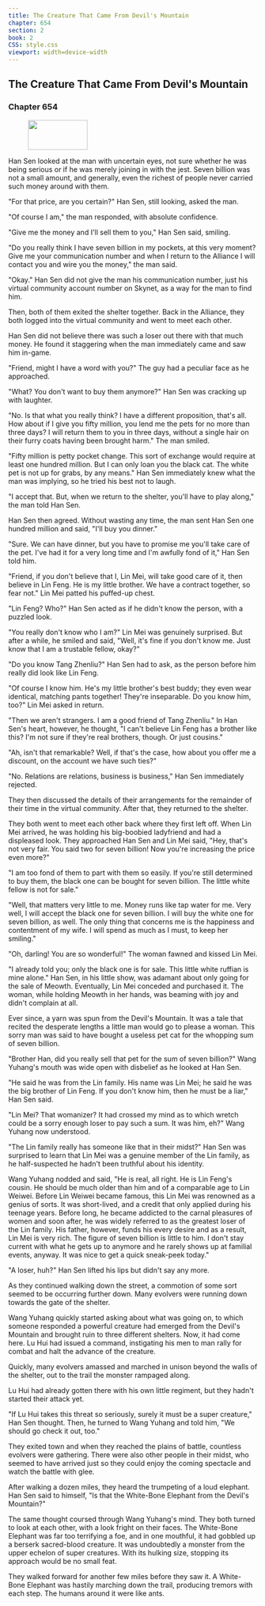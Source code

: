 ```yaml
---
title: The Creature That Came From Devil's Mountain
chapter: 654
section: 2
book: 2
CSS: style.css
viewport: width=device-width
---
```


## The Creature That Came From Devil's Mountain

### Chapter 654

<figure>
	<img src="../Images/gem.gif" alt="" id="gem" width="120" height="60" />
</figure>

Han Sen looked at the man with uncertain eyes, not sure whether he was being serious or if he was merely joining in with the jest. Seven billion was not a small amount, and generally, even the richest of people never carried such money around with them.

"For that price, are you certain?" Han Sen, still looking, asked the man.

"Of course I am," the man responded, with absolute confidence.

"Give me the money and I'll sell them to you," Han Sen said, smiling.

"Do you really think I have seven billion in my pockets, at this very moment? Give me your communication number and when I return to the Alliance I will contact you and wire you the money," the man said.

"Okay." Han Sen did not give the man his communication number, just his virtual community account number on Skynet, as a way for the man to find him.

Then, both of them exited the shelter together. Back in the Alliance, they both logged into the virtual community and went to meet each other.

Han Sen did not believe there was such a loser out there with that much money. He found it staggering when the man immediately came and saw him in-game.

"Friend, might I have a word with you?" The guy had a peculiar face as he approached.

"What? You don't want to buy them anymore?" Han Sen was cracking up with laughter.

"No. Is that what you really think? I have a different proposition, that's all. How about if I give you fifty million, you lend me the pets for no more than three days? I will return them to you in three days, without a single hair on their furry coats having been brought harm." The man smiled.

"Fifty million is petty pocket change. This sort of exchange would require at least one hundred million. But I can only loan you the black cat. The white pet is not up for grabs, by any means." Han Sen immediately knew what the man was implying, so he tried his best not to laugh.

"I accept that. But, when we return to the shelter, you'll have to play along," the man told Han Sen.

Han Sen then agreed. Without wasting any time, the man sent Han Sen one hundred million and said, "I'll buy you dinner."

"Sure. We can have dinner, but you have to promise me you'll take care of the pet. I've had it for a very long time and I'm awfully fond of it," Han Sen told him.

"Friend, if you don't believe that I, Lin Mei, will take good care of it, then believe in Lin Feng. He is my little brother. We have a contract together, so fear not." Lin Mei patted his puffed-up chest.

"Lin Feng? Who?" Han Sen acted as if he didn't know the person, with a puzzled look.

"You really don't know who I am?" Lin Mei was genuinely surprised. But after a while, he smiled and said, "Well, it's fine if you don't know me. Just know that I am a trustable fellow, okay?"

"Do you know Tang Zhenliu?" Han Sen had to ask, as the person before him really did look like Lin Feng.

"Of course I know him. He's my little brother's best buddy; they even wear identical, matching pants together! They're inseparable. Do you know him, too?" Lin Mei asked in return.

"Then we aren't strangers. I am a good friend of Tang Zhenliu." In Han Sen's heart, however, he thought, "I can't believe Lin Feng has a brother like this? I'm not sure if they're real brothers, though. Or just cousins."

"Ah, isn't that remarkable? Well, if that's the case, how about you offer me a discount, on the account we have such ties?"

"No. Relations are relations, business is business," Han Sen immediately rejected.

They then discussed the details of their arrangements for the remainder of their time in the virtual community. After that, they returned to the shelter.

They both went to meet each other back where they first left off. When Lin Mei arrived, he was holding his big-boobied ladyfriend and had a displeased look. They approached Han Sen and Lin Mei said, "Hey, that's not very fair. You said two for seven billion! Now you're increasing the price even more?"

"I am too fond of them to part with them so easily. If you're still determined to buy them, the black one can be bought for seven billion. The little white fellow is not for sale."

"Well, that matters very little to me. Money runs like tap water for me. Very well, I will accept the black one for seven billion. I will buy the white one for seven billion, as well. The only thing that concerns me is the happiness and contentment of my wife. I will spend as much as I must, to keep her smiling."

"Oh, darling! You are so wonderful!" The woman fawned and kissed Lin Mei.

"I already told you; only the black one is for sale. This little white ruffian is mine alone." Han Sen, in his little show, was adamant about only going for the sale of Meowth. Eventually, Lin Mei conceded and purchased it. The woman, while holding Meowth in her hands, was beaming with joy and didn't complain at all.

Ever since, a yarn was spun from the Devil's Mountain. It was a tale that recited the desperate lengths a little man would go to please a woman. This sorry man was said to have bought a useless pet cat for the whopping sum of seven billion.

"Brother Han, did you really sell that pet for the sum of seven billion?" Wang Yuhang's mouth was wide open with disbelief as he looked at Han Sen.

"He said he was from the Lin family. His name was Lin Mei; he said he was the big brother of Lin Feng. If you don't know him, then he must be a liar," Han Sen said.

"Lin Mei? That womanizer? It had crossed my mind as to which wretch could be a sorry enough loser to pay such a sum. It was him, eh?" Wang Yuhang now understood.

"The Lin family really has someone like that in their midst?" Han Sen was surprised to learn that Lin Mei was a genuine member of the Lin family, as he half-suspected he hadn't been truthful about his identity.

Wang Yuhang nodded and said, "He is real, all right. He is Lin Feng's cousin. He should be much older than him and of a comparable age to Lin Weiwei. Before Lin Weiwei became famous, this Lin Mei was renowned as a genius of sorts. It was short-lived, and a credit that only applied during his teenage years. Before long, he became addicted to the carnal pleasures of women and soon after, he was widely referred to as the greatest loser of the Lin family. His father, however, funds his every desire and as a result, Lin Mei is very rich. The figure of seven billion is little to him. I don't stay current with what he gets up to anymore and he rarely shows up at familial events, anyway. It was nice to get a quick sneak-peek today."

"A loser, huh?" Han Sen lifted his lips but didn't say any more.

As they continued walking down the street, a commotion of some sort seemed to be occurring further down. Many evolvers were running down towards the gate of the shelter.

Wang Yuhang quickly started asking about what was going on, to which someone responded a powerful creature had emerged from the Devil's Mountain and brought ruin to three different shelters. Now, it had come here. Lu Hui had issued a command, instigating his men to man rally for combat and halt the advance of the creature.

Quickly, many evolvers amassed and marched in unison beyond the walls of the shelter, out to the trail the monster rampaged along.

Lu Hui had already gotten there with his own little regiment, but they hadn't started their attack yet.

"If Lu Hui takes this threat so seriously, surely it must be a super creature," Han Sen thought. Then, he turned to Wang Yuhang and told him, "We should go check it out, too."

They exited town and when they reached the plains of battle, countless evolvers were gathering. There were also other people in their midst, who seemed to have arrived just so they could enjoy the coming spectacle and watch the battle with glee.

After walking a dozen miles, they heard the trumpeting of a loud elephant. Han Sen said to himself, "Is that the White-Bone Elephant from the Devil's Mountain?"

The same thought coursed through Wang Yuhang's mind. They both turned to look at each other, with a look fright on their faces. The White-Bone Elephant was far too terrifying a foe, and in one mouthful, it had gobbled up a berserk sacred-blood creature. It was undoubtedly a monster from the upper echelon of super creatures. With its hulking size, stopping its approach would be no small feat.

They walked forward for another few miles before they saw it. A White-Bone Elephant was hastily marching down the trail, producing tremors with each step. The humans around it were like ants.